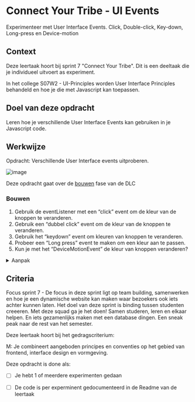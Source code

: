 
# Connect Your Tribe - UI Events

Experimenteer met User Interface Events. Click, Double-click, Key-down, Long-press en Device-motion

## Context

Deze leertaak hoort bij sprint 7 "Connect Your Tribe". Dit is een deeltaak die je individueel uitvoert as experiment.

In het college S07W2 - UI-Principles worden User Interface Principles behandeld en hoe je die met Javascript kan toepassen. 

## Doel van deze opdracht

Leren hoe je verschillende User Interface Events kan gebruiken in je Javascript code.

## Werkwijze

Opdracht: Verschillende User Interface events uitproberen.

![image](https://user-images.githubusercontent.com/1391509/154582312-a132a128-d42e-4b0e-b1ec-2e3ed696642d.png)

Deze opdracht gaat over de [bouwen](#bouwen) fase van de DLC

### Bouwen

1. Gebruik de eventListener met een “click” event om de kleur van de knoppen te veranderen. 
2. Gebruik een “dubbel click” event om de kleur van de knoppen te veranderen. 
3. Gebruik het “keydown” event om kleuren van knoppen te veranderen.
4. Probeer een “Long press” event te maken om een kleur aan te passen.
5. Kun je met het “DeviceMotionEvent” de kleur van knoppen veranderen?


<details>
<summary>Aanpak</summary>

1. Fork deze deeltaak en clone het naar je laptop
4. Schets de pagina en maak een breakdown-schets waarin je bedenkt welke HTML, CSS and JS je nodig hebt.
3. Selecteer de juiste elementen uit de DOM met de _querySelector_
4. Gebruik de _addEventListener_ in JS om een event aan een element te koppelen
5. Gebruik de classList in JS om een andere class aan een element te 
6. TIP: Test stap-voor-stap of je de goede dingen doet met console.log()

#### Materiaal

- [MDN Mouse events](https://developer.mozilla.org/en-US/docs/Web/API/Element#mouse_events)
- [MDN Keyboard events](https://developer.mozilla.org/en-US/docs/Web/API/Element#keyboard_events)
- [MDN DeviceMotionEvent - experimental](https://developer.mozilla.org/en-US/docs/Web/API/DeviceMotionEvent)
  
  
- Tutorial microinteractions met querySelector, addEvenlistener en classList [if you only know one thing about JavaScript, this is what I would recommend](https://css-tricks.com/video-screencasts/150-hey-designers-know-one-thing-javascript-recommend/)
- [ClassList]https://developer.mozilla.org/en-US/docs/Web/API/Element/classList()
- [QuerySelector](https://developer.mozilla.org/en-US/docs/Web/API/Document/querySelector)

</details>



## Criteria

Focus sprint 7 - De focus in deze sprint ligt op team building, samenwerken en hoe je een dynamische website kan maken waar bezoekers ook iets achter kunnen laten.	Het doel van deze sprint is binding tussen studenten creeeren. Met deze squad ga je het doen! Samen studeren, leren en elkaar helpen. En iets gezamenlijks maken met een database dingen. Een sneak peak naar de rest van het semester.

Deze leertaak hoort bij het gedragscriterium:

M: Je combineert aangeboden principes en conventies op het gebied van frontend, interface design en vormgeving.

Deze opdracht is done als:

- [ ] Je hebt 1 of meerdere experimenten gedaan
- [ ] De code is per experminent gedocumenteerd in de Readme van de leertaak

